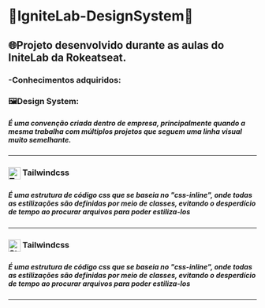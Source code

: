 <h1>🚀IgniteLab-DesignSystem🚀</h1>
<h2>🌐Projeto desenvolvido durante as aulas do IniteLab da Rokeatseat.</h2>


<h3>-Conhecimentos adquiridos:</h2>

<div><h3>🖼️Design System:</h3><h5>É uma convenção criada dentro de empresa, principalmente quando a mesma trabalha com múltiplos projetos que seguem uma linha visual muito semelhante.</h5></div>

<hr>
<div><h3><img align="center" height="25" width="25" alt="Tailwindcss" src="https://tailwindcss.com/_next/static/media/tailwindcss-mark.79614a5f61617ba49a0891494521226b.svg"> Tailwindcss<h3> <h5>É uma estrutura de código css que se baseia no "css-inline", onde todas as estilizações são definidas por meio de classes, evitando o desperdício de tempo ao procurar arquivos para poder estiliza-los</h5></div>
<hr>
<div><h3><img align="center" height="25" width="25" alt="Storybook" src="https://iconape.com/wp-content/files/qa/371510/svg/371510.svg"> Tailwindcss<h3> <h5>É uma estrutura de código css que se baseia no "css-inline", onde todas as estilizações são definidas por meio de classes, evitando o desperdício de tempo ao procurar arquivos para poder estiliza-los</h5></div>
<hr>
